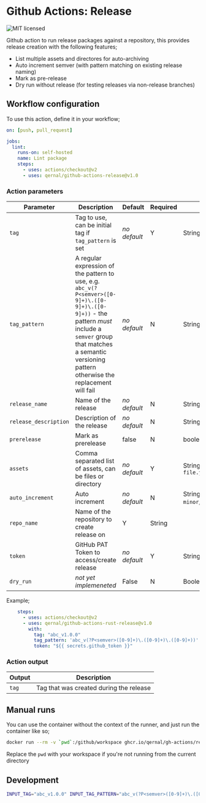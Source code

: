 # Github Actions: Release

![MIT licensed](https://img.shields.io/badge/license-MIT-blue.svg)

Github action to run release packages against a repository, this provides release creation with the following features;

- List multiple assets and directores for auto-archiving
- Auto increment semver (with pattern matching on existing release naming)
- Mark as pre-release
- Dry run without release (for testing releases via non-release branches)

## Workflow configuration

To use this action, define it in your workflow;

```yaml
on: [push, pull_request]

jobs:
  lint:
    runs-on: self-hosted
    name: Lint package
    steps:
      - uses: actions/checkout@v2
      - uses: qernal/github-actions-release@v1.0
```

### Action parameters

| Parameter | Description | Default | Required | Values |
| ---- | ---- | ---- | ---- | ---- |
| `tag` | Tag to use, can be initial tag if `tag_pattern` is set | _no default_ | Y | String |
| `tag_pattern` | A regular expression of the pattern to use, e.g. `abc_v(?P<semver>([0-9]+)\.([0-9]+)\.([0-9]+))` - the pattern *must* include a `semver` group that matches a semantic versioning pattern otherwise the replacement will fail | _no default_ | N | String |
| `release_name` | Name of the release | _no default_ | N | String |
| `release_description` | Description of the release | _no default_ | N | String |
| `prerelease` | Mark as prerelease | false | N | boolean |
| `assets` | Comma separated list of assets, can be files or directory | _no default_ | Y | String, e.g. `file.yaml,file2.yaml,charts` |
| `auto_increment` | Auto increment | _no default_ | N | String, values are; `major`, `minor`, `patch` |
| `repo_name` | Name of the repository to create release on | Y | String |
| `token` | GitHub PAT Token to access/create release | _no default_ | Y | String |
| `dry_run` | _not yet implemeneted_ | False | N | Boolean |

Example;

```yaml
    steps:
      - uses: actions/checkout@v2
      - uses: qernal/github-actions-rust-release@v1.0
        with:
          tag: "abc_v1.0.0"
          tag_pattern: 'abc_v(?P<semver>([0-9]+)\.([0-9]+)\.([0-9]+))'
          token: "${{ secrets.github_token }}"
```

### Action output

| Output | Description |
| ---- | ---- |
| `tag` | Tag that was created during the release |

## Manual runs

You can use the container without the context of the runner, and just run the container like so;

```bash
docker run --rm -v `pwd`:/github/workspace ghcr.io/qernal/gh-actions/release-x86_64:main
```

Replace the `pwd` with your workspace if you're not running from the current directory

## Development

```bash
INPUT_TAG="abc_v1.0.0" INPUT_TAG_PATTERN="abc_v(?P<semver>([0-9]+)\.([0-9]+)\.([0-9]+))" INPUT_ASSETS="./example-assets" INPUT_AUTO_INCREMENT="minor" INPUT_REPO_NAME="my-user/releases-repo" INPUT_TOKEN="xxxx" python3 ./src/release.py
```